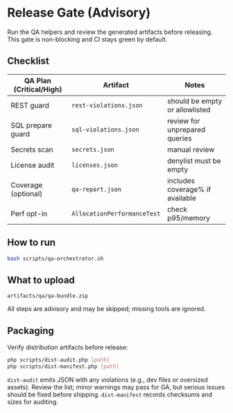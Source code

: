 # Release Gate (Advisory)

Run the QA helpers and review the generated artifacts before releasing. This gate is non-blocking and CI stays green by default.

## Checklist

| QA Plan (Critical/High) | Artifact | Notes |
| --- | --- | --- |
| REST guard | `rest-violations.json` | should be empty or allowlisted |
| SQL prepare guard | `sql-violations.json` | review for unprepared queries |
| Secrets scan | `secrets.json` | manual review |
| License audit | `licenses.json` | denylist must be empty |
| Coverage (optional) | `qa-report.json` | includes coverage% if available |
| Perf opt-in | `AllocationPerformanceTest` | check p95/memory |

## How to run

```bash
bash scripts/qa-orchestrator.sh
```

## What to upload

```
artifacts/qa/qa-bundle.zip
```

All steps are advisory and may be skipped; missing tools are ignored.

## Packaging

Verify distribution artifacts before release:

```bash
php scripts/dist-audit.php [path]
php scripts/dist-manifest.php [path]
```

`dist-audit` emits JSON with any violations (e.g., dev files or oversized assets). Review the list; minor warnings may pass for GA, but serious issues should be fixed before shipping. `dist-manifest` records checksums and sizes for auditing.
